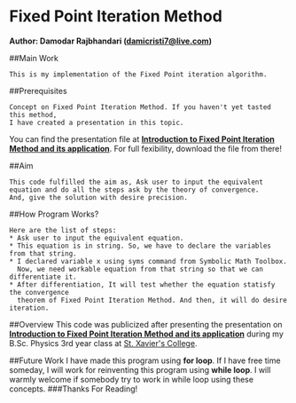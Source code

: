 # Fixed Point Iteration Method
**Author: Damodar Rajbhandari (damicristi7@live.com)**

##Main Work
```
This is my implementation of the Fixed Point iteration algorithm.
```
##Prerequisites
```
Concept on Fixed Point Iteration Method. If you haven't yet tasted this method,
I have created a presentation in this topic. 
```
You can find the presentation file at
**[Introduction to Fixed Point Iteration Method and its application](https://figshare.com/articles/Introduction_to_Fixed_Point_Iteration_Method_and_its_application/4285682)**. For full fexibility, download the file from there!

##Aim
```
This code fulfilled the aim as, Ask user to input the equivalent 
equation and do all the steps ask by the theory of convergence. 
And, give the solution with desire precision.
```

##How Program Works?
```
Here are the list of steps:
* Ask user to input the equivalent equation.
* This equation is in string. So, we have to declare the variables from that string.
* I declared variable x using syms command from Symbolic Math Toolbox. 
  Now, we need workable equation from that string so that we can differentiate it.
* After differentiation, It will test whether the equation statisfy the convergence 
  theorem of Fixed Point Iteration Method. And then, it will do desire iteration. 
```
##Overview
This code was publicized after presenting the presentation on **[Introduction to Fixed Point Iteration Method and its application](https://figshare.com/articles/Introduction_to_Fixed_Point_Iteration_Method_and_its_application/4285682)** during my B.Sc. Physics 3rd year class at [St. Xavier's College](http://sxc.edu.np/).

##Future Work
I have made this program using **for loop**. If I have free time someday, I will work for reinventing this program using **while loop**. I will warmly welcome if somebody try to work in while loop using these concepts.
###Thanks For Reading!
